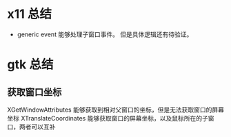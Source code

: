 # x11 总结
- generic event 能够处理子窗口事件。 但是具体逻辑还有待验证。



# gtk 总结
## 获取窗口坐标
XGetWindowAttributes  能够获取到相对父窗口的坐标，但是无法获取窗口的屏幕坐标
XTranslateCoordinates 能够获取窗口的屏幕坐标，以及鼠标所在的子窗口，两者可以互补





